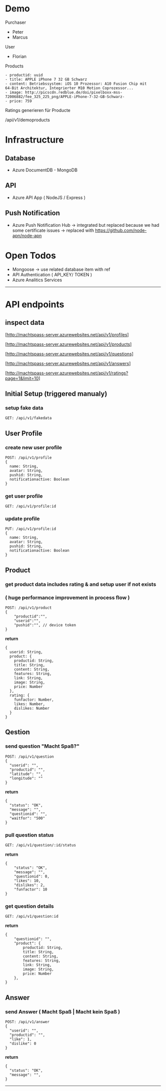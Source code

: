 # Demo

Purchaser
- Peter
- Marcus

User 
- Florian

Products

    - productid: uuid
    - title: APPLE iPhone 7 32 GB Schwarz
    - content: Betriebssystem: iOS 10 Prozessor: A10 Fusion Chip mit 64‑Bit Architektur, Integrierter M10 Motion Coprozessor...
    - image: http://picscdn.redblue.de/doi/pixelboxx-mss-72006882/fee_325_225_png/APPLE-iPhone-7-32-GB-Schwarz-
    - price: 759

Ratings generieren für Producte

/api/v1/demoproducts


# Infrastructure

## Database

- Azure DocumentDB - MongoDB

## API

- Azure API App ( NodeJS / Express )

## Push Notification 

- Azure Push Notification Hub 
    -> integrated but replaced because we had some certificate issues 
    -> replaced with https://github.com/node-apn/node-apn

# Open Todos

- Mongoose -> use related database item with ref 
- API Authentication ( API_KEY/ TOKEN )
- Azure Analitics Services

---

# API endpoints

## inspect data

[http://machtspass-server.azurewebsites.net/api/v1/profiles]

[http://machtspass-server.azurewebsites.net/api/v1/products]

[http://machtspass-server.azurewebsites.net/api/v1/questions]

[http://machtspass-server.azurewebsites.net/api/v1/answers]

[http://machtspass-server.azurewebsites.net/api/v1/ratings?page=1&limit=10]

## Initial Setup (triggered manualy)

### setup fake data

    GET: /api/v1/fakedata

## User Profile

### create new user profile 
    
    POST: /api/v1/profile
    {
      name: String,
      avatar: String,
      pushid: String,
      notificationactive: Boolean
    }

### get user profile 
    
    GET: /api/v1/profile:id

### update profile

    PUT: /api/v1/profile:id
    {
      name: String,
      avatar: String,
      pushid: String,
      notificationactive: Boolean
    }

## Product

### get product data includes rating & and setup user if not exists 
### ( huge performance improvement in process flow )

    POST: /api/v1/product
    {
        "productid":"",
        "userid":"",
        "pushid":"", // device token
    }


**return**

    {
      userid: String,
      product: {
        productid: String,
        title: String,
        content: String,
        features: String,
        link: String,
        image: String,
        price: Number
      },
      rating: {
        funfactor: Number,
        likes: Number,
        dislikes: Number
      }
    }

## Qestion 

### send question "Macht Spaß?"

    POST: /api/v1/question
    {
      "userid": "",
      "productid": "",
      "latitude": "",
      "longitude": ""
    }


**return**

    {
      "status": "OK",
      "message": "",
      "questionid": "",
      "waitfor": "500"
    }

### pull question status

    GET: /api/v1/question/:id/status
    
**return**

    {
        "status": "OK",
        "message": "",
        "questionid": 0,
        "likes": 10,
        "dislikes": 2,
        "funfactor": 10
    }


### get question details

    GET: /api/v1/question:id
    
**return**

    {
        "questionid": "",
        "product": {
            productid: String,
            title: String,
            content: String,
            features: String,
            link: String,
            image: String,
            price: Number
        },
    }


## Answer 

### send Answer ( Macht Spaß | Macht kein Spaß )

    POST: /api/v1/answer
    {
      "userid": "",
      "productid": "",
      "like": 1,
      "dislike": 0
    }

**return**

    {
      "status": "OK",
      "message": "",
    }

---

